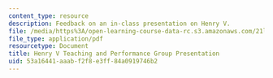 ```yaml
---
content_type: resource
description: Feedback on an in-class presentation on Henry V.
file: /media/https%3A/open-learning-course-data-rc.s3.amazonaws.com/21l-010-writing-with-shakespeare-fall-2010/53a16441aaabf2f8e3ff84a0919746b2_MIT21L_010F10_assn13.pdf
file_type: application/pdf
resourcetype: Document
title: Henry V Teaching and Performance Group Presentation
uid: 53a16441-aaab-f2f8-e3ff-84a0919746b2
---
```


